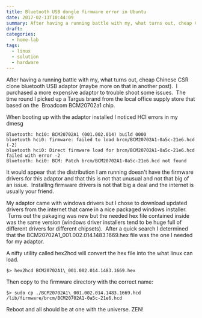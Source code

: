 ```yaml
---
title: Bluetooth USB dongle firmware error in Ubuntu
date: 2017-02-13T10:44:09
summary: After having a running battle with my, what turns out, cheap Chinese CSR clone bluetooth USB adaptor (maybe more on that in another post). I purchased a more expensive adaptor...
draft:
categories:
  - home-lab
tags:
  - linux
  - solution
  - hardware
---
```


After having a running battle with my, what turns out, cheap Chinese CSR clone bluetooth USB adaptor (maybe more on that in another post).  I purchased a more expensive adaptor to trouble shoot some issues.  The time round I picked up a Targus brand from the local office supply store that based on the  Broadcom BCM20702a1 chip.

When booting up with the adaptor installed I noticed HCI errors in my dmesg


```
Bluetooth: hci0: BCM20702A1 (001.002.014) build 0000
bluetooth hci0: firmware: failed to load brcm/BCM20702A1-0a5c-21e6.hcd (-2)
bluetooth hci0: Direct firmware load for brcm/BCM20702A1-0a5c-21e6.hcd failed with error -2
Bluetooth: hci0: BCM: Patch brcm/BCM20702A1-0a5c-21e6.hcd not found
```

It would appear that the distribution I am running doesn't have the firmware drivers for this adaptor and that this is not that unusual and not that big of an issue.  Installing firmware drivers is not that big a deal and the internet is usually your friend.

My adaptor came with windows drivers but I chose to download updated drivers from the internet that came in a nice packaged windows installer.  Turns out the pakaging was new but the needed hex file contained inside was the same version (windows driver installers tend to be huge full of different drivers for different chipsets).  After a quick search I determined that the BCM20702A1\_001.002.014.1483.1669.hex file was the one I needed for my adaptor.

A nifty utility called hex2hcd will convert the hex file into the what linux can load.


```
$> hex2hcd BCM20702A1\_001.002.014.1483.1669.hex
```

Then copy to the firmware directory with the correct name:


```
$> sudo cp ./BCM20702A1\_001.002.014.1483.1669.hcd /lib/firmware/brcm/BCM20702A1-0a5c-21e6.hcd
```

Reboot and all should be at one with the universe. ZEN!